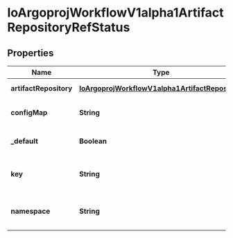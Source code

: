 
# IoArgoprojWorkflowV1alpha1ArtifactRepositoryRefStatus

## Properties
Name | Type | Description | Notes
------------ | ------------- | ------------- | -------------
**artifactRepository** | [**IoArgoprojWorkflowV1alpha1ArtifactRepository**](IoArgoprojWorkflowV1alpha1ArtifactRepository.md) | The repository the workflow will use. This maybe empty before v3.1. |  [optional]
**configMap** | **String** | The name of the config map. Defaults to \&quot;artifact-repositories\&quot;. |  [optional]
**_default** | **Boolean** | If this ref represents the default artifact repository, rather than a config map. |  [optional]
**key** | **String** | The config map key. Defaults to the value of the \&quot;workflows.argoproj.io/default-artifact-repository\&quot; annotation. |  [optional]
**namespace** | **String** | The namespace of the config map. Defaults to the workflow&#39;s namespace, or the controller&#39;s namespace (if found). |  [optional]



